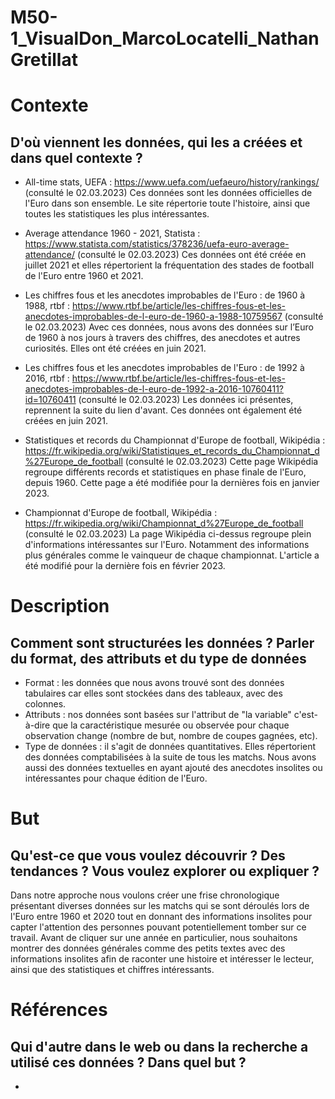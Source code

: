 # M50-1_VisualDon_MarcoLocatelli_NathanGretillat

# Contexte
## D'où viennent les données, qui les a créées et dans quel contexte ?

- All-time stats, UEFA : https://www.uefa.com/uefaeuro/history/rankings/ (consulté le 02.03.2023)
Ces données sont les données officielles de l'Euro dans son ensemble. Le site répertorie toute l'histoire, ainsi que toutes les statistiques les plus intéressantes.

- Average attendance 1960 - 2021, Statista : https://www.statista.com/statistics/378236/uefa-euro-average-attendance/ (consulté le 02.03.2023)
Ces données ont été créée en juillet 2021 et elles répertorient la fréquentation des stades de football de l'Euro entre 1960 et 2021.

- Les chiffres fous et les anecdotes improbables de l'Euro : de 1960 à 1988, rtbf : https://www.rtbf.be/article/les-chiffres-fous-et-les-anecdotes-improbables-de-l-euro-de-1960-a-1988-10759567 (consulté le 02.03.2023)
Avec ces données, nous avons des données sur l’Euro de 1960 à nos jours à travers des chiffres, des anecdotes et autres curiosités. Elles ont été créées en juin 2021.

- Les chiffres fous et les anecdotes improbables de l'Euro : de 1992 à 2016, rtbf : https://www.rtbf.be/article/les-chiffres-fous-et-les-anecdotes-improbables-de-l-euro-de-1992-a-2016-10760411?id=10760411 (consulté le 02.03.2023)
Les données ici présentes, reprennent la suite du lien d'avant. Ces données ont également été créées en juin 2021.

- Statistiques et records du Championnat d'Europe de football, Wikipédia : https://fr.wikipedia.org/wiki/Statistiques_et_records_du_Championnat_d%27Europe_de_football (consulté le 02.03.2023)
Cette page Wikipédia regroupe différents records et statistiques en phase finale de l'Euro, depuis 1960. Cette page a été modifiée pour la dernières fois en janvier 2023.

- Championnat d'Europe de football, Wikipédia : https://fr.wikipedia.org/wiki/Championnat_d%27Europe_de_football (consulté le 02.03.2023)
La page Wikipédia ci-dessus regroupe plein d'informations intéressantes sur l'Euro. Notamment des informations plus générales comme le vainqueur de chaque championnat. L'article a été modifié pour la dernière fois en février 2023.


# Description
## Comment sont structurées les données ? Parler du format, des attributs et du type de données
- Format : les données que nous avons trouvé sont des données tabulaires car elles sont stockées dans des tableaux, avec des colonnes.
- Attributs : nos données sont basées sur l'attribut de "la variable" c'est-à-dire que la caractéristique mesurée ou observée pour chaque observation change (nombre de but, nombre de coupes gagnées, etc).
- Type de données : il s'agit de données quantitatives. Elles répertorient des données comptabilisées à la suite de tous les matchs. Nous avons aussi des données textuelles en ayant ajouté des anecdotes insolites ou intéressantes pour chaque édition de l'Euro.


# But
## Qu'est-ce que vous voulez découvrir ? Des tendances ? Vous voulez explorer ou expliquer ?
Dans notre approche nous voulons créer une frise chronologique présentant diverses données sur les matchs qui se sont déroulés lors de l'Euro entre 1960 et 2020 tout en donnant des informations insolites pour capter l'attention des personnes pouvant potentiellement tomber sur ce travail. Avant de cliquer sur une année en particulier, nous souhaitons montrer des données générales comme des petits textes avec des informations insolites afin de raconter une histoire et intéresser le lecteur, ainsi que des statistiques et chiffres intéressants.


# Références
## Qui d'autre dans le web ou dans la recherche a utilisé ces données ? Dans quel but ?
- 
